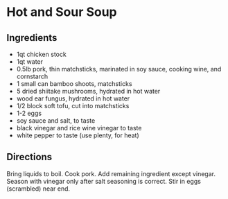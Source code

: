 # Hot and Sour Soup


## Ingredients
- 1qt chicken stock
- 1qt water
- 0.5lb pork, thin matchsticks, marinated in soy sauce, cooking wine, and cornstarch
- 1 small can bamboo shoots, matchsticks
- 5 dried shiitake mushrooms, hydrated in hot water
- wood ear fungus, hydrated in hot water
- 1/2 block soft tofu, cut into matchsticks
- 1-2 eggs
- soy sauce and salt, to taste
- black vinegar and rice wine vinegar to taste
- white pepper to taste (use plenty, for heat)



## Directions
Bring liquids to boil. Cook pork. Add remaining ingredient except vinegar. Season with vinegar only after salt seasoning is correct. Stir in eggs (scrambled) near end. 
